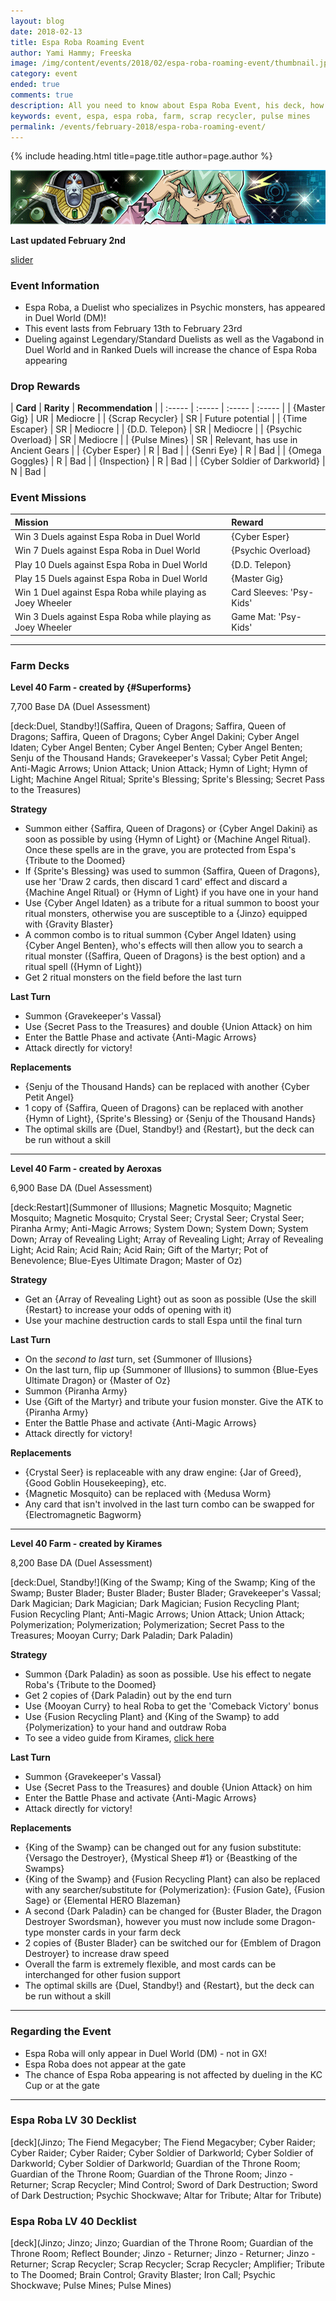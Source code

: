 ```yaml
---
layout: blog
date: 2018-02-13
title: Espa Roba Roaming Event
author: Yami Hammy; Freeska
image: /img/content/events/2018/02/espa-roba-roaming-event/thumbnail.jpg
category: event
ended: true
comments: true
description: All you need to know about Espa Roba Event, his deck, how to farm him and much more!
keywords: event, espa, espa roba, farm, scrap recycler, pulse mines
permalink: /events/february-2018/espa-roba-roaming-event/
---
```


{% include heading.html title=page.title author=page.author %}

![Banner](/img/content/events/2018/02/espa-roba-roaming-event/banner.png)

**Last updated February 2nd**

[slider](/img/content/events/2018/02/espa-roba-roaming-event/slider.jpg)

### Event Information 
- Espa Roba, a Duelist who specializes in Psychic monsters, has appeared in Duel World (DM)!
- This event lasts from February 13th to February 23rd
- Dueling against Legendary/Standard Duelists as well as the Vagabond in Duel World and in Ranked Duels will increase the chance of Espa Roba appearing

### Drop Rewards

| **Card** |  **Rarity** |  **Recommendation**  | 
| :----- | :----- | :----- | :-----  |
| {Master Gig} | UR | Mediocre |
| {Scrap Recycler} | SR | Future potential |
| {Time Escaper} | SR | Mediocre |
| {D.D. Telepon} | SR | Mediocre |
| {Psychic Overload} | SR | Mediocre |
| {Pulse Mines} | SR | Relevant, has use in Ancient Gears |
| {Cyber Esper} | R | Bad |
| {Senri Eye} | R | Bad |
| {Omega Goggles} | R | Bad |
| {Inspection} | R | Bad |
| {Cyber Soldier of Darkworld} | N | Bad |

### Event Missions 

| **Mission** |  **Reward** | 
| :----- | :----- |
| Win 3 Duels against Espa Roba in Duel World | {Cyber Esper} |
| Win 7 Duels against Espa Roba in Duel World | {Psychic Overload} |
| Play 10 Duels against Espa Roba in Duel World | {D.D. Telepon} |
| Play 15 Duels against Espa Roba in Duel World | {Master Gig} |
| Win 1 Duel against Espa Roba while playing as Joey Wheeler | Card Sleeves: 'Psy-Kids' |
| Win 3 Duels against Espa Roba while playing as Joey Wheeler | Game Mat: 'Psy-Kids' |

---

### Farm Decks

**Level 40 Farm - created by {#Superforms}**

7,700 Base DA (Duel Assessment)

[deck:Duel, Standby!](Saffira, Queen of Dragons; Saffira, Queen of Dragons; Saffira, Queen of Dragons; Cyber Angel Dakini; Cyber Angel Idaten; Cyber Angel Benten; Cyber Angel Benten; Cyber Angel Benten; Senju of the Thousand Hands; Gravekeeper's Vassal; Cyber Petit Angel; Anti-Magic Arrows; Union Attack; Union Attack; Hymn of Light; Hymn of Light; Machine Angel Ritual; Sprite's Blessing; Sprite's Blessing; Secret Pass to the Treasures)

**Strategy**
-  Summon either {Saffira, Queen of Dragons} or {Cyber Angel Dakini} as soon as possible by using {Hymn of Light} or {Machine Angel Ritual}. Once these spells are in the grave, you are protected from Espa's {Tribute to the Doomed}
- If {Sprite's Blessing} was used to summon {Saffira, Queen of Dragons}, use her 'Draw 2 cards, then discard 1 card' effect and discard a {Machine Angel Ritual} or {Hymn of Light} if you have one in your hand
- Use {Cyber Angel Idaten} as a tribute for a ritual summon to boost your ritual monsters, otherwise you are susceptible to a {Jinzo} equipped with {Gravity Blaster}
- A common combo is to ritual summon {Cyber Angel Idaten} using {Cyber Angel Benten}, who's effects will then allow you to search a ritual monster ({Saffira, Queen of Dragons} is the best option) and a ritual spell ({Hymn of Light})
- Get 2 ritual monsters on the field before the last turn

**Last Turn** 
- Summon {Gravekeeper's Vassal}
- Use {Secret Pass to the Treasures} and double {Union Attack} on him
- Enter the Battle Phase and activate {Anti-Magic Arrows}
- Attack directly for victory!


**Replacements**
- {Senju of the Thousand Hands} can be replaced with another {Cyber Petit Angel}
- 1 copy of {Saffira, Queen of Dragons} can be replaced with another {Hymn of Light}, {Sprite's Blessing} or {Senju of the Thousand Hands}
- The optimal skills are {Duel, Standby!} and {Restart}, but the deck can be run without a skill

---

**Level 40 Farm - created by Aeroxas**

6,900 Base DA (Duel Assessment)

[deck:Restart](Summoner of Illusions; Magnetic Mosquito; Magnetic Mosquito; Magnetic Mosquito; Crystal Seer; Crystal Seer; Crystal Seer; Piranha Army; Anti-Magic Arrows; System Down; System Down; System Down; Array of Revealing Light; Array of Revealing Light; Array of Revealing Light; Acid Rain; Acid Rain; Acid Rain; Gift of the Martyr; Pot of Benevolence; Blue-Eyes Ultimate Dragon; Master of Oz)

**Strategy**
-  Get an {Array of Revealing Light} out as soon as possible (Use the skill {Restart} to increase your odds of opening with it)
-  Use your machine destruction cards to stall Espa until the final turn 

**Last Turn** 
- On the *second to last* turn, set {Summoner of Illusions}
- On the last turn, flip up {Summoner of Illusions} to summon {Blue-Eyes Ultimate Dragon} or {Master of Oz}
- Summon {Piranha Army}
- Use {Gift of the Martyr} and tribute your fusion monster. Give the ATK to {Piranha Army}
- Enter the Battle Phase and activate {Anti-Magic Arrows}
- Attack directly for victory!


**Replacements**
- {Crystal Seer} is replaceable with any draw engine: {Jar of Greed}, {Good Goblin Housekeeping}, etc.
- {Magnetic Mosquito} can be replaced with {Medusa Worm}
- Any card that isn't involved in the last turn combo can be swapped for {Electromagnetic Bagworm}

---
 
**Level 40 Farm - created by Kirames**

8,200 Base DA (Duel Assessment)

[deck:Duel, Standby!](King of the Swamp; King of the Swamp; King of the Swamp; Buster Blader; Buster Blader; Buster Blader; Gravekeeper's Vassal; Dark Magician; Dark Magician; Dark Magician; Fusion Recycling Plant; Fusion Recycling Plant; Anti-Magic Arrows; Union Attack; Union Attack; Polymerization; Polymerization; Polymerization; Secret Pass to the Treasures; Mooyan Curry; Dark Paladin; Dark Paladin)

**Strategy**
- Summon {Dark Paladin} as soon as possible. Use his effect to negate Roba's {Tribute to the Doomed}
- Get 2 copies of {Dark Paladin} out by the end turn
- Use {Mooyan Curry} to heal Roba to get the 'Comeback Victory' bonus
- Use {Fusion Recycling Plant} and {King of the Swamp} to add {Polymerization} to your hand and outdraw Roba
- To see a video guide from Kirames, [click here](https://www.youtube.com/watch?v=uiEGk9CBFdY&t=1s)

**Last Turn** 
- Summon {Gravekeeper's Vassal}
- Use {Secret Pass to the Treasures} and double {Union Attack} on him
- Enter the Battle Phase and activate {Anti-Magic Arrows}
- Attack directly for victory!


**Replacements**
- {King of the Swamp} can be changed out for any fusion substitute: {Versago the Destroyer}, {Mystical Sheep #1} or {Beastking of the Swamps}
- {King of the Swamp} and {Fusion Recycling Plant} can also be replaced with any searcher/substitute for {Polymerization}: {Fusion Gate}, {Fusion Sage} or {Elemental HERO Blazeman}
- A second {Dark Paladin} can be changed for {Buster Blader, the Dragon Destroyer Swordsman}, however you must now include some Dragon-type monster cards in your farm deck
- 2 copies of {Buster Blader} can be switched our for {Emblem of Dragon Destroyer} to increase draw speed
- Overall the farm is extremely flexible, and most cards can be interchanged for other fusion support
- The optimal skills are {Duel, Standby!} and {Restart}, but the deck can be run without a skill

---

### Regarding the Event
- Espa Roba will only appear in Duel World (DM) - not in GX!
- Espa Roba does not appear at the gate
- The chance of Espa Roba appearing is not affected by dueling in the KC Cup or at the gate 

---
### Espa Roba LV 30 Decklist
[deck](Jinzo; The Fiend Megacyber; The Fiend Megacyber; Cyber Raider; Cyber Raider; Cyber Raider; Cyber Soldier of Darkworld; Cyber Soldier of Darkworld; Cyber Soldier of Darkworld; Guardian of the Throne Room; Guardian of the Throne Room; Guardian of the Throne Room; Jinzo - Returner; Scrap Recycler; Mind Control; Sword of Dark Destruction; Sword of Dark Destruction; Psychic Shockwave; Altar for Tribute; Altar for Tribute)

### Espa Roba LV 40 Decklist
[deck](Jinzo; Jinzo; Jinzo; Guardian of the Throne Room; Guardian of the Throne Room; Reflect Bounder; Jinzo - Returner; Jinzo - Returner; Jinzo - Returner; Scrap Recycler; Scrap Recycler; Scrap Recycler; Amplifier; Tribute to The Doomed; Brain Control; Gravity Blaster; Iron Call; Psychic Shockwave; Pulse Mines; Pulse Mines)
